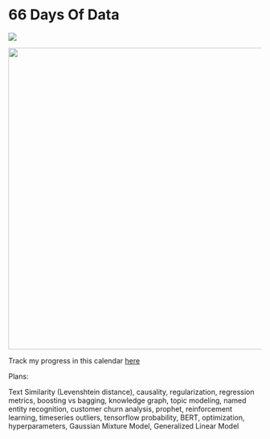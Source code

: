 # 66 Days Of Data

![](https://img.shields.io/badge/learning-mode%20on-orange)

<div>
<img src="https://user-images.githubusercontent.com/51282928/124373371-0a516180-dcbc-11eb-911d-c60c8f42d701.png" width="600"/>
</div>

Track my progress in this calendar [here](https://docs.google.com/document/d/15ouX0NwOSxwU9LlFM6odDd3h9E9zUusMGGSnxKzEWkE/edit?usp=sharing)

Plans:

Text Similarity (Levenshtein distance), causality, regularization, regression metrics, boosting vs bagging, knowledge graph, topic modeling, named entity recognition, customer churn analysis, prophet, reinforcement learning, timeseries outliers, tensorflow probability, BERT, optimization, hyperparameters, Gaussian Mixture Model, Generalized Linear Model
